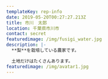 ```yaml
---
templateKey: rep-info
date: 2019-05-20T00:27:27.213Z
title: 市川　太郎
location: 千葉県市川市
contact: secret
featuredimage: /img/fusigi_water.jpg
description: |-
  **梨**を栽培している農家です。

  土地だけはたくさんあります。
featuredimage: /img/avatar1.jpg
---
```


